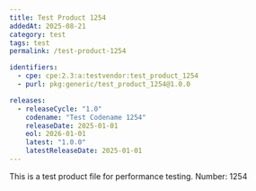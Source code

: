 ```yaml
---
title: Test Product 1254
addedAt: 2025-08-21
category: test
tags: test
permalink: /test-product-1254

identifiers:
  - cpe: cpe:2.3:a:testvendor:test_product_1254
  - purl: pkg:generic/test_product_1254@1.0.0

releases:
  - releaseCycle: "1.0"
    codename: "Test Codename 1254"
    releaseDate: 2025-01-01
    eol: 2026-01-01
    latest: "1.0.0"
    latestReleaseDate: 2025-01-01
---
```


This is a test product file for performance testing. Number: 1254

